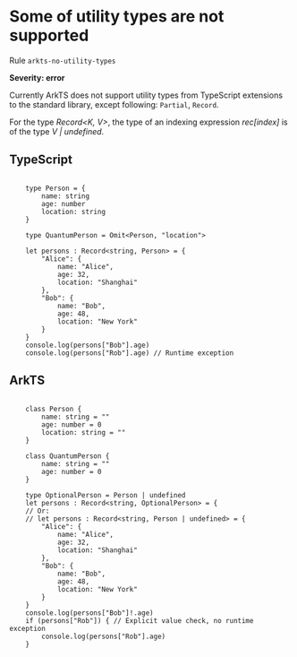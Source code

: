 #  Some of utility types are not supported

Rule ``arkts-no-utility-types``

**Severity: error**

Currently ArkTS does not support utility types from TypeScript extensions to the
standard library, except following: ``Partial``, ``Record``.

For the type *Record<K, V>*, the type of an indexing expression *rec[index]* is
of the type *V | undefined*.


## TypeScript


```

    type Person = {
        name: string
        age: number
        location: string
    }

    type QuantumPerson = Omit<Person, "location">

    let persons : Record<string, Person> = {
        "Alice": {
            name: "Alice",
            age: 32,
            location: "Shanghai"
        },
        "Bob": {
            name: "Bob",
            age: 48,
            location: "New York"
        }
    }
    console.log(persons["Bob"].age)
    console.log(persons["Rob"].age) // Runtime exception

```

## ArkTS


```

    class Person {
        name: string = ""
        age: number = 0
        location: string = ""
    }

    class QuantumPerson {
        name: string = ""
        age: number = 0
    }

    type OptionalPerson = Person | undefined
    let persons : Record<string, OptionalPerson> = {
    // Or:
    // let persons : Record<string, Person | undefined> = {
        "Alice": {
            name: "Alice",
            age: 32,
            location: "Shanghai"
        },
        "Bob": {
            name: "Bob",
            age: 48,
            location: "New York"
        }
    }
    console.log(persons["Bob"]!.age)
    if (persons["Rob"]) { // Explicit value check, no runtime exception
        console.log(persons["Rob"].age)
    }

```


